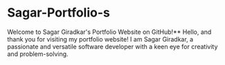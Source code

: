 # Sagar-Portfolio-s
Welcome to Sagar Giradkar's Portfolio Website on GitHub!**   Hello, and thank you for visiting my portfolio website! I am Sagar Giradkar, a passionate and versatile software developer with a keen eye for creativity and problem-solving.
